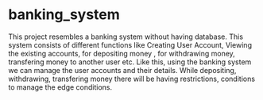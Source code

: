 # banking_system

This project resembles a banking system without having database. This system consists of different functions like Creating User Account, Viewing the existing accounts, for depositing money , for withdrawing money, transfering money to another user etc. Like this, using the banking system we can manage the user accounts and their details. While depositing, withdrawing, transfering money there will be having restrictions, conditions to manage the edge conditions. 
